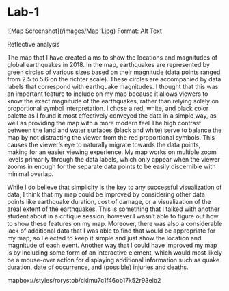 # Lab-1

![Map Screenshot](/images/Map 1.jpg) Format: Alt Text

Reflective analysis

The map that I have created aims to show the locations and magnitudes of global earthquakes in 2018. In the map, earthquakes are represented by green circles 
of various sizes based on their magnitude (data points ranged from 2.5 to 5.6 on the richter scale). These circles are accompanied by data labels that correspond
with earthquake magnitudes. I thought that this was an important feature to include on my map because it allows viewers to know the exact magnitude of the 
earthquakes, rather than relying solely on proportional symbol interpretation. I chose a red, white, and black color palette as I found it most effectively 
conveyed the data in a simple way, as well as providing the map with a more modern feel The high contrast between the land and water surfaces (black and white) 
serve to balance the map by not distracting the viewer from the red proportional symbols. This causes the viewer’s eye to naturally migrate towards the data 
points, making for an easier viewing experience. My map works on multiple zoom levels primarily through the data labels, which only appear when the viewer zooms 
in enough for the separate data points to be easily discernible with minimal overlap.

While I do believe that simplicity is the key to any successful visualization of data, I think that my map could be improved by considering other data points 
like earthquake duration, cost of damage, or a visualization of the areal extent of the earthquakes. This is something that I talked with another student about 
in a critique session, however I wasn’t able to figure out how to show these features on my map. Moreover, there was also a considerable lack of additional data 
that I was able to find that would be appropriate for my map, so I elected to keep it simple and just show the location and magnitude of each event. Another way 
that I could have improved my map is by including some form of an interactive element, which would most likely be a mouse-over action for displaying additional 
information such as quake duration, date of occurrence, and (possible) injuries and deaths.

mapbox://styles/rorystob/cklmu7c1f46ob17k52r93elb2
